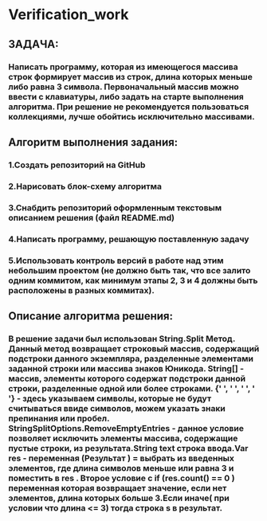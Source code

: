 # Verification_work
## ЗАДАЧА:
### Написать программу, которая из имеющегося массива строк формирует  массив из строк, длина которых меньше либо равна 3 символа. Первоначальный массив можно ввести с клавиатуры, либо задать на старте выполнения алгоритма. При решение не рекомендуется пользоваться коллекциями, лучше обойтись исключительно массивами.

##  Алгоритм выполнения задания:
### 1.Создать репозиторий на GitHub
### 2.Нарисовать блок-схему алгоритма
### 3.Снабдить репозиторий оформленным текстовым описанием решения (файл README.md)
### 4.Написать программу, решающую поставленную задачу
### 5.Использовать контроль версий в работе над этим небольшим проектом (не должно быть так, что все залито одним коммитом, как минимум этапы 2, 3 и 4 должны быть расположены в разных коммитах).
 

## Описание алгоритма решения:
### В решение задачи был использован String.Split Метод. Данный метод  возвращает строковый массив, содержащий подстроки данного экземпляра, разделенные элементами заданной строки или массива знаков Юникода. String[] - массив, элементы которого содержат подстроки данной строки, разделенные одной или более строками. {' ', ' ', ' ', ' '} - здесь указываем символы, которые не будут считываться ввиде символов, можем указать знаки препинания или пробел. StringSplitOptions.RemoveEmptyEntries - данное условие позволяет исключить элементы массива, содержащие пустые строки, из результата.String text строка ввода.Var res - переменная (Результат ) =  выбрать из введенных элементов, где длина символов меньше или равна 3  и поместить в res . Второе условие  с if (res.count() == 0 ) переменная которая возвращает значение, если нет элементов, длина которых больше 3.Если иначе( при условии что длина <= 3) тогда строка s  в результат.
